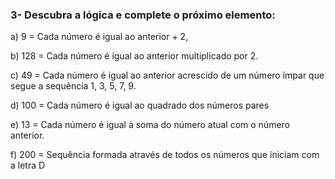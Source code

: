 ### 3- Descubra a lógica e complete o próximo elemento:

 a) 9 = Cada número é igual ao anterior + 2,

 b) 128 = Cada número é igual ao anterior multiplicado por 2.

 c) 49 = Cada número é igual ao anterior acrescido de um número ímpar que segue a sequência 1, 3, 5, 7, 9. 

 d) 100 = Cada número é igual ao quadrado dos números pares

 e) 13 = Cada número é igual à soma do número atual com o número anterior.

 f) 200 = Sequência formada através de todos os números que iniciam com a letra D
